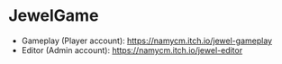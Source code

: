 # JewelGame

- Gameplay (Player account): https://namycm.itch.io/jewel-gameplay
- Editor (Admin account): https://namycm.itch.io/jewel-editor

